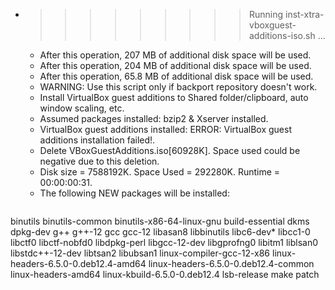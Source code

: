 * >>>>>>>>> Running inst-xtra-vboxguest-additions-iso.sh ...
  * After this operation, 207 MB of additional disk space will be used.
  * After this operation, 204 MB of additional disk space will be used.
  * After this operation, 65.8 MB of additional disk space will be used.
  * WARNING: Use this script only if backport repository doesn't work.
  * Install VirtualBox guest additions to Shared folder/clipboard, auto window scaling, etc.
  * Assumed packages installed: bzip2 & Xserver installed.
  * VirtualBox guest additions installed: ERROR: VirtualBox guest additions installation failed!.
  * Delete VBoxGuestAdditions.iso[60928K]. Space used could be negative due to this deletion.
  * Disk size = 7588192K. Space Used = 292280K. Runtime = 00:00:00:31.
  * The following NEW packages will be installed:
  ```bash
binutils binutils-common binutils-x86-64-linux-gnu build-essential dkms
dpkg-dev g++ g++-12 gcc gcc-12
libasan8 libbinutils libc6-dev* libcc1-0 libctf0
libctf-nobfd0 libdpkg-perl libgcc-12-dev libgprofng0 libitm1
liblsan0 libstdc++-12-dev libtsan2 libubsan1 linux-compiler-gcc-12-x86
linux-headers-6.5.0-0.deb12.4-amd64 linux-headers-6.5.0-0.deb12.4-common linux-headers-amd64 linux-kbuild-6.5.0-0.deb12.4 lsb-release
make patch
  ```
